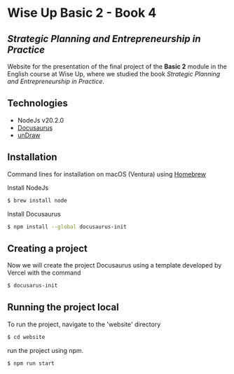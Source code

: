 # Wise Up Basic 2 - Book 4
## *Strategic Planning and Entrepreneurship in Practice*

Website for the presentation of the final project of the **Basic 2** module in the English course at Wise Up, where we studied the book *Strategic Planning and Entrepreneurship in Practice*.


## Technologies
- NodeJs v20.2.0
- [Docusaurus](https://docusaurus.io/)
- [unDraw](https://undraw.co/)

## Installation
Command lines for installation on macOS (Ventura) using [Homebrew](http://brew.sh/)

Install NodeJs
```sh
$ brew install node
```
Install Docusaurus
```sh
$ npm install --global docusaurus-init
```

## Creating a project
Now we will create the project Docusaurus using a template developed by Vercel with the command
```sh
$ docusarus-init
```

## Running the project local
To run the project, navigate to the 'website' directory
```sh
$ cd website
```
run the project using npm.
```sh
$ npm run start
```